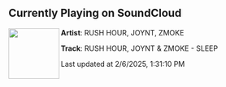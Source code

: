 ## Currently Playing on SoundCloud

[<img align="left" width="100" src="https://i1.sndcdn.com/artworks-QMy63OzTbnzs5QrZ-FAesrw-t500x500.jpg">](https://soundcloud.com/rushhourbass/rush-hour-joynt-zmoke-sleep)

**Artist**: RUSH HOUR, JOYNT, ZMOKE 

**Track**: RUSH HOUR, JOYNT & ZMOKE - SLEEP

Last updated at 2/6/2025, 1:31:10 PM
